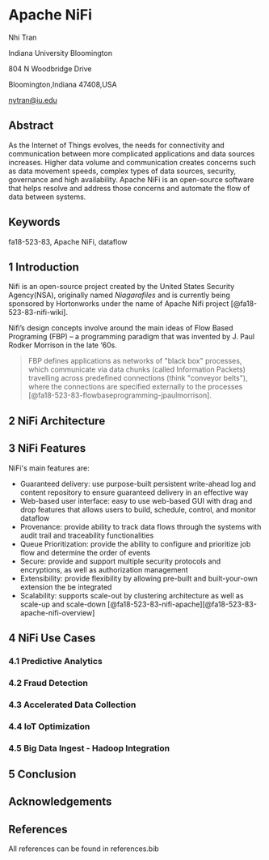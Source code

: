 # Apache NiFi

Nhi Tran

Indiana University Bloomington

804 N Woodbridge Drive 

Bloomington,Indiana 47408,USA 

nytran@iu.edu

## Abstract
As the Internet of Things evolves, the needs for connectivity and communication between more complicated applications and data sources increases. Higher data volume and communication creates concerns such as data movement speeds, complex types of data sources, security, governance and high availability. Apache NiFi is an open-source software that helps resolve and address those concerns and automate the flow of data between systems.

## Keywords
fa18-523-83, Apache NiFi, dataflow 

## 1 Introduction
Nifi is an open-source project created by the United States Security Agency(NSA), originally named *Niagarafiles* and is currently being sponsored by Hortonworks under the name of Apache Nifi project [@fa18-523-83-nifi-wiki].

Nifi’s design concepts involve around the main ideas of Flow Based Programing (FBP) – a programming paradigm that was invented by J. Paul Rodker Morrison in the late ‘60s. 

>FBP defines applications as networks of "black box" processes, which communicate via data chunks (called Information Packets) travelling across predefined connections (think "conveyor belts"), where the connections are specified externally to the processes [@fa18-523-83-flowbaseprogramming-jpaulmorrison].

## 2 NiFi Architecture


## 3 NiFi Features

NiFi's main features are:

* Guaranteed delivery: use purpose-built persistent write-ahead log and content repository to ensure guaranteed delivery in an effective way 
* Web-based user interface: easy to use web-based GUI with drag and drop features that allows users to build, schedule, control, and monitor dataflow
* Provenance: provide ability to track data flows through the systems with audit trail and traceability functionalities 
* Queue Prioritization: provide the ability to configure and prioritize job flow and determine the order of events 
* Secure: provide and support multiple security protocols and encryptions, as well as authorization management
* Extensibility: provide flexibility by allowing pre-built and built-your-own extension the be integrated 
* Scalability: supports scale-out by clustering architecture as well as scale-up and scale-down [@fa18-523-83-nifi-apache][@fa18-523-83-apache-nifi-overview]


## 4 NiFi Use Cases

### 4.1 Predictive Analytics

### 4.2 Fraud Detection 

### 4.3 Accelerated Data Collection 

### 4.4 IoT Optimization

### 4.5 Big Data Ingest - Hadoop Integration


## 5 Conclusion

## Acknowledgements

## References
All references can be found in references.bib

